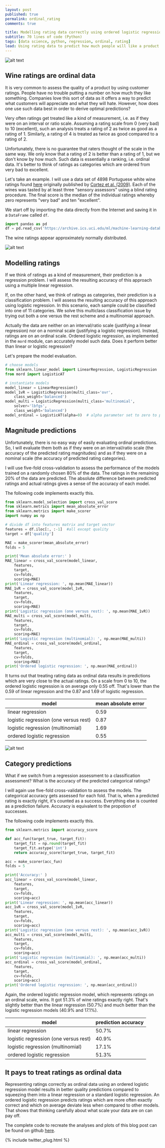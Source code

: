 ```yaml
---
layout: post
published: true
permalink: ordinal_rating
comments: true

title: Modelling rating data correctly using ordered logistic regression
subtitle: 70 lines of code (Python)
tags: [data science, python, regression, ordinal, rating]
lead: Using rating data to predict how much people will like a product is more tricky than it seems. Even though ratings often get treated as if they were a kind of measurement, they are actually a ranking. The difference is not just academic. In this blog post I show how using an appropriate model for such data improves prediction accuracy.
---
```


![alt text](https://raw.githubusercontent.com/rikunert/ordinal_wine/master/wine_ratings_model_accuracy.png "Model accuracy when predicting ordinal rating data")

<!--excerpt-->

## Wine ratings are ordinal data
It is very common to assess the quality of a product by using customer ratings.
People have no trouble putting a number on how much they like something.
Companies love this sort of data as it offers a way to predict what customers will appreciate and what they will hate.
However, how does one use such data best in order to derive optimal predictions?

Very often ratings get treated like a kind of measurement, i.e. as if they were on an interval or ratio scale.
Assuming a rating scale from 0 (very bad) to 10 (excellent), such an analysis treats a rating of 2 as twice as good as a rating of 1.
Similarly, a rating of 4 is treated as twice as good compared to a rating of 2.

Unfortunately, there is no guarantee that raters thought of the scale in the same way.
We only know that a rating of 2 is better than a rating of 1, but we don't know by how much.
Such data is essentially a ranking, i.e. ordinal data.
It's better to think of ratings as categories which are ordered from very bad to excellent.

Let's take an example. I will use a data set of 4898 Portuguese white wine ratings found [here](https://archive.ics.uci.edu/ml/datasets/wine+quality) originally published by [Cortez et al. (2009)](http://sci-hub.tw/10.1016/j.dss.2009.05.016). Each of the wines was tasted by at least three "sensory assessors" using a blind rating procedure. The final score is the median of the individual ratings whereby zero represents "very bad" and ten "excellent".

We start off by importing the data directly from the Internet and saving it in a `DataFrame` called `df`.

```Python
import pandas as pd
df = pd.read_csv('https://archive.ics.uci.edu/ml/machine-learning-databases/wine-quality/winequality-white.csv', sep=';')
```

The wine ratings appear approximately normally distributed.

![alt text](https://raw.githubusercontent.com/rikunert/ordinal_wine/master/wine_ratings.png "Wine rating distribution")

## Modelling ratings
If we think of ratings as a kind of measurement, their prediction is a regression problem.
I will assess the resulting accuracy of this approach using a multiple linear regression.

If, on the other hand, we think of ratings as categories, their prediction is a classification problem.
I will assess the resulting accuracy of this approach using logistic regression.
In this scenario, each sample could be classified into one of 11 categories.
We solve this multiclass classification issue by trying out both a one versus the rest scheme and a multinomial approach.

Actually the data are neither on an interval/ratio scale (justifying a linear regression) nor on a nominal scale (justifying a logistic regression).
Instead, ratings are on an ordinal scale.
Ordered logistic regression, as implemented in the `mord` module, can accurately model such data.
Does it perform better than linear or logistic regression?

Let's prepare the model evaluation.

```Python
# choose models
from sklearn.linear_model import LinearRegression, LogisticRegression
from mord import LogisticAT

# instantiate models
model_linear = LinearRegression()
model_1vR = LogisticRegression(multi_class='ovr',
    class_weight='balanced')
model_multi = LogisticRegression(multi_class='multinomial',
    solver='lbfgs',
    class_weight='balanced')
model_ordinal = LogisticAT(alpha=0)  # alpha parameter set to zero to perform no regularisation
```

## Magnitude predictions

Unfortunately, there is no easy way of easily evaluating ordinal predictions.
So, I will evaluate them both as if they were on an interval/ratio scale (the accuracy of the predicted rating magnitudes) and as if they were on a nominal scale (the accuracy of predicted rating categories).

I will use five-fold cross-validation to assess the performance of the models trained on a randomly chosen 80% of the data.
The ratings in the remaining 20% of the data are predicted.
The absolute difference between predicted ratings and actual ratings gives a sense of the accuracy of each model.

The following code implements exactly this.
```Python
from sklearn.model_selection import cross_val_score
from sklearn.metrics import mean_absolute_error
from sklearn.metrics import make_scorer
import numpy as np

# divide df into features matrix and target vector
features = df.iloc[:, :-1]  #all except quality
target = df['quality']

MAE = make_scorer(mean_absolute_error)
folds = 5

print('Mean absolute error:' )
MAE_linear = cross_val_score(model_linear,
    features,
    target,
    cv=folds,
    scoring=MAE)
print('Linear regression: ', np.mean(MAE_linear))
MAE_1vR = cross_val_score(model_1vR,
    features,
    target,
    cv=folds,
    scoring=MAE)
print('Logistic regression (one versus rest): ', np.mean(MAE_1vR))
MAE_multi = cross_val_score(model_multi,
    features,
    target,
    cv=folds,
    scoring=MAE)
print('Logistic regression (multinomial): ', np.mean(MAE_multi))
MAE_ordinal = cross_val_score(model_ordinal,
    features,
    target,
    cv=folds,
    scoring=MAE)
print('Ordered logistic regression: ', np.mean(MAE_ordinal))
```
It turns out that treating rating data as ordinal data results in predictions which are very close to the actual ratings.
On a scale from 0 to 10, the ordered logistic regression is on average only 0.55 off.
That's lower than the 0.59 of linear regression and the 0.87 and 1.69 of logistic regression.

model | mean absolute error
---|---
linear regression | 0.59
logistic regression (one versus rest) | 0.87
logistic regression (multinomial) | 1.69
ordered logistic regression | 0.55

![alt text](https://raw.githubusercontent.com/rikunert/ordinal_wine/master/wine_ratings_model_accuracy.png "Model accuracy when predicting ordinal rating data")

## Category predictions

What if we switch from a regression assessment to a classification assessment?
What is the accuracy of the predicted categorical ratings?

I will again use five-fold cross-validation to assess the models.
The categorical accuracy gets assessed for each fold.
That is, when a predicted rating is exactly right, it's counted as a success.
Everything else is counted as a prediction failure.
Accuracy is equivalent to the propotion of successes.

The following code implements exactly this.
```Python
from sklearn.metrics import accuracy_score

def acc_fun(target_true, target_fit):
    target_fit = np.round(target_fit)
    target_fit.astype('int')
    return accuracy_score(target_true, target_fit)

acc = make_scorer(acc_fun)
folds = 5

print('Accuracy:' )
acc_linear = cross_val_score(model_linear,
    features,
    target,
    cv=folds,
    scoring=acc)
print('Linear regression: ', np.mean(acc_linear))
acc_1vR = cross_val_score(model_1vR,
    features,
    target,
    cv=folds,
    scoring=acc)
print('Logistic regression (one versus rest): ', np.mean(acc_1vR))
acc_multi = cross_val_score(model_multi,
    features,
    target,
    cv=folds,
    scoring=acc)
print('Logistic regression (multinomial): ', np.mean(acc_multi))
acc_ordinal = cross_val_score(model_ordinal,
    features,
    target,
    cv=folds,
    scoring=acc)
print('Ordered logistic regression: ', np.mean(acc_ordinal))
```

Again, the ordered logistic regression model, which represents ratings on an ordinal scale, wins.
It got 51.3% of wine ratings exactly right.
That's slightly better than the linear regression (50.7%) and much better than the logistic regression models (40.9% and 17.1%).

model | prediction accuracy
---|---
linear regression | 50.7%
logistic regression (one versus rest) | 40.9%
logistic regression (multinomial) | 17.1%
ordered logistic regression | 51.3%

## It pays to treat ratings as ordinal data
Representing ratings correctly as ordinal data using an ordered logistic regression model results in better quality predictions compared to squeezing them into a linear regression or a standard logistic regression.
An ordered logistic regression predicts ratings which are more often exactly correct and which on average deviate less when compared to other models.
That shows that thinking carefully about what scale your data are on can pay off.

The complete code to recreate the analyses and plots of this blog post can be found on github [here](https://github.com/rikunert/ordinal_wine).

{% include twitter_plug.html %}
